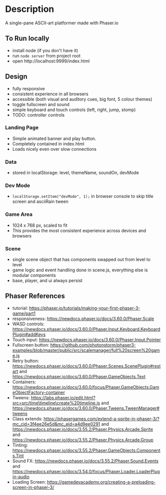 # Description

A single-pane ASCII-art platformer made with Phaser.io

## To Run locally
- install node (if you don't have it)
- run `node server` from project root
- open http://localhost:9999/index.html

## Design
- fully responsive
- consistent experience in all browsers
- accessible (both visual and auditory cues, big font, 5 colour themes)
- toggle fullscreen and sound
- simple keyboard and touch controls (left, right, jump, stomp)
- TODO: controller controls

### Landing Page
- Simple animated banner and play button.
- Completely contained in index.html
- Loads nicely even over slow connections

### Data
- stored in localStorage: level, themeName, soundOn, devMode

### Dev Mode
- `localStorage.setItem("devMode", 1);` in browser console to skip title screen and asciiRain tween

### Game Area
- 1024 x 768 px, scaled to fit
- This provides the most consistent experience across devices and browsers

### Scene
- single scene object that has components swapped out from level to level
- game logic and event handling done in scene.js, everything else is modular components
- base, player, and ui always persist

## Phaser References
- tutorial: https://phaser.io/tutorials/making-your-first-phaser-3-game/part1
- responsiveness: https://newdocs.phaser.io/docs/3.60.0/Phaser.Scale
- WASD controls: https://newdocs.phaser.io/docs/3.60.0/Phaser.Input.Keyboard.KeyboardPlugin#addKeys
- Touch input: https://newdocs.phaser.io/docs/3.60.0/Phaser.Input.Pointer
- Fullscreen button: https://github.com/photonstorm/phaser3-examples/blob/master/public/src/scalemanager/full%20screen%20game.js
- Retry button: https://newdocs.phaser.io/docs/3.60.0/Phaser.Scenes.ScenePlugin#restart
    and https://newdocs.phaser.io/docs/3.60.0/Phaser.GameObjects.Text
- Containers: https://newdocs.phaser.io/docs/3.60.0/focus/Phaser.GameObjects.GameObjectFactory-container
- Tweens: https://labs.phaser.io/edit.html?src=src/time\timeline\create%20timeline.js
    and https://newdocs.phaser.io/docs/3.60.0/Phaser.Tweens.TweenManager#tweens
- Class extends: https://phasergames.com/extend-a-sprite-in-phaser-3/?mc_cid=3f4ee26e5d&mc_eid=a4d9ee0291
    and https://newdocs.phaser.io/docs/3.55.2/Phaser.Physics.Arcade.Sprite
    and https://newdocs.phaser.io/docs/3.55.2/Phaser.Physics.Arcade.Group
- Tinting: https://newdocs.phaser.io/docs/3.55.2/Phaser.GameObjects.Components.Tint
- Sound FX: https://newdocs.phaser.io/docs/3.55.2/Phaser.Sound.Events and
    https://newdocs.phaser.io/docs/3.54.0/focus/Phaser.Loader.LoaderPlugin-audio
- Loading Screen: https://gamedevacademy.org/creating-a-preloading-screen-in-phaser-3/